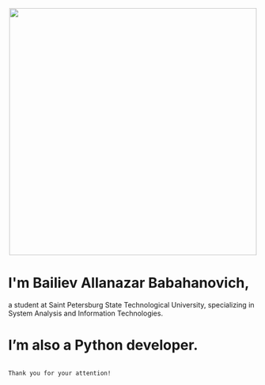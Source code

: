 <div id="header" align="center" >
  <img src="https://media.giphy.com/media/V4NSR1NG2p0KeJJyr5/giphy.gif" width="500" length = "500"/>
</div>

# I'm Bailiev Allanazar Babahanovich, 
a student at Saint Petersburg State Technological University, specializing in System Analysis and Information Technologies. 
# I’m also a Python developer. 
                                                                                                                                                                      
                                                                                                                                                                      
                                                                                          Thank you for your attention!
